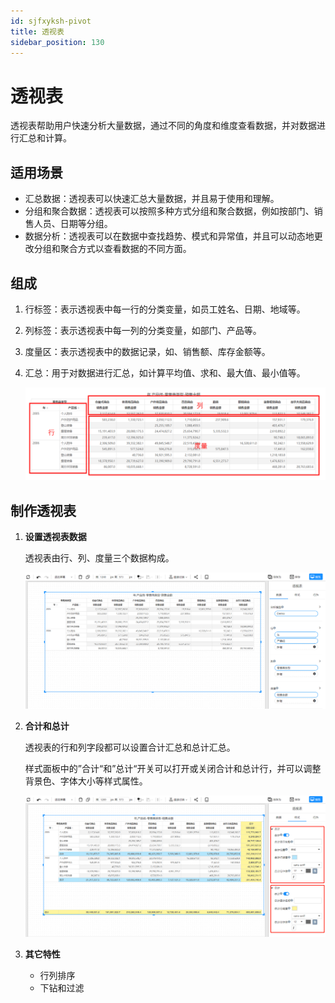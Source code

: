 ```yaml
---
id: sjfxyksh-pivot
title: 透视表
sidebar_position: 130
---
```


# 透视表

透视表帮助用户快速分析大量数据，通过不同的角度和维度查看数据，并对数据进行汇总和计算。

## 适用场景

- 汇总数据：透视表可以快速汇总大量数据，并且易于使用和理解。
- 分组和聚合数据：透视表可以按照多种方式分组和聚合数据，例如按部门、销售人员、日期等分组。
- 数据分析：透视表可以在数据中查找趋势、模式和异常值，并且可以动态地更改分组和聚合方式以查看数据的不同方面。

## 组成

1. 行标签：表示透视表中每一行的分类变量，如员工姓名、日期、地域等。

2. 列标签：表示透视表中每一列的分类变量，如部门、产品等。

3. 度量区：表示透视表中的数据记录，如、销售额、库存金额等。

4. 汇总：用于对数据进行汇总，如计算平均值、求和、最大值、最小值等。

   ![image-20230127160451976](../../../static/img/datafor/visualizer/image-20230127160451976.png)

## 制作透视表

1. **设置透视表数据**

   透视表由行、列、度量三个数据构成。

   ![image-20230127160630914](../../../static/img/datafor/visualizer/image-20230127160630914.png)

2. **合计和总计**

   透视表的行和列字段都可以设置合计汇总和总计汇总。

   样式面板中的”合计“和”总计“开关可以打开或关闭合计和总计行，并可以调整背景色、字体大小等样式属性。

   ![image-20230127160913520](../../../static/img/datafor/visualizer/image-20230127160913520.png)

3. **其它特性**

   - 行列排序
   - 下钻和过滤
